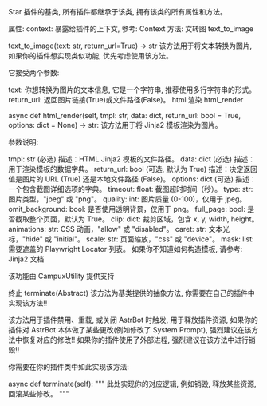 Star
插件的基类, 所有插件都继承于该类, 拥有该类的所有属性和方法。

属性:
context: 暴露给插件的上下文, 参考: Context
方法:
文转图
text_to_image

text_to_image(text: str, return_url=True) -> str
该方法用于将文本转换为图片, 如果你的插件想实现类似功能, 优先考虑使用该方法。

它接受两个参数:

text: 你想转换为图片的文本信息, 它是一个字符串, 推荐使用多行字符串的形式。
return_url: 返回图片链接(True)或文件路径(False)。
html 渲染
html_render

async def html_render(self, tmpl: str, data: dict, return_url: bool = True, options: dict = None) -> str:
该方法用于将 Jinja2 模板渲染为图片。

参数说明:

tmpl: str (必选)
描述：HTML Jinja2 模板的文件路径。
data: dict (必选)
描述：用于渲染模板的数据字典。
return_url: bool (可选, 默认为 True)
描述：决定返回值是图片的 URL (True) 还是本地文件路径 (False)。
options: dict (可选)
描述：一个包含截图详细选项的字典。
timeout: float: 截图超时时间（秒）。
type: str: 图片类型，"jpeg" 或 "png"。
quality: int: 图片质量 (0-100)，仅用于 jpeg。
omit_background: bool: 是否使用透明背景，仅用于 png。
full_page: bool: 是否截取整个页面，默认为 True。
clip: dict: 裁剪区域，包含 x, y, width, height。
animations: str: CSS 动画，"allow" 或 "disabled"。
caret: str: 文本光标，"hide" 或 "initial"。
scale: str: 页面缩放，"css" 或 "device"。
mask: list: 需要遮盖的 Playwright Locator 列表。
如果你不知道如何构造模板, 请参考: Jinja2 文档

该功能由 CampuxUtility 提供支持

终止
terminate(Abstract)
该方法为基类提供的抽象方法, 你需要在自己的插件中实现该方法!!

该方法用于插件禁用、重载, 或关闭 AstrBot 时触发, 用于释放插件资源, 如果你的插件对 AstrBot 本体做了某些更改(例如修改了 System Prompt), 强烈建议在该方法中恢复对应的修改!! 如果你的插件使用了外部进程, 强烈建议在该方法中进行销毁!!

你需要在你的插件类中如此实现该方法:


async def terminate(self):
    """
    此处实现你的对应逻辑, 例如销毁, 释放某些资源, 回滚某些修改。
    """